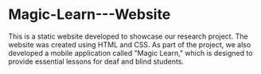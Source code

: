 # Magic-Learn---Website
This is a static website developed to showcase our research project. The website was created using HTML and CSS. As part of the project, we also developed a mobile application called "Magic Learn," which is designed to provide essential lessons for deaf and blind students.
